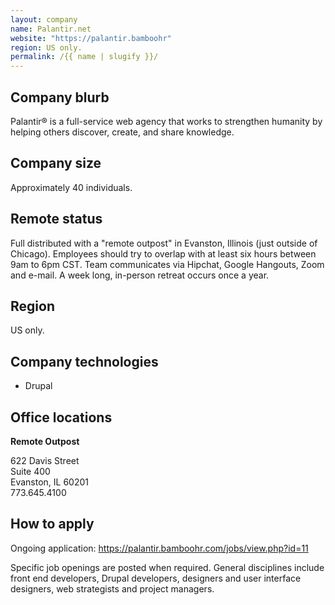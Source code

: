 ```yaml
---
layout: company
name: Palantir.net
website: "https://palantir.bamboohr"
region: US only.
permalink: /{{ name | slugify }}/
---
```


## Company blurb

Palantir® is a full-service web agency that works to strengthen humanity by helping others discover, create, and share knowledge.

## Company size

Approximately 40 individuals.

## Remote status

Full distributed with a "remote outpost" in Evanston, Illinois (just outside of Chicago). Employees should try to overlap with at least six hours between 9am to 6pm CST. Team communicates via Hipchat, Google Hangouts, Zoom and e-mail. A week long, in-person retreat occurs once a year.

## Region

US only.

## Company technologies

- Drupal

## Office locations

**Remote Outpost**

622 Davis Street<br />
Suite 400<br />
Evanston, IL 60201<br />
773.645.4100

## How to apply

Ongoing application: https://palantir.bamboohr.com/jobs/view.php?id=11

Specific job openings are posted when required. General disciplines include front end developers, Drupal developers, designers and user interface designers, web strategists and project managers.